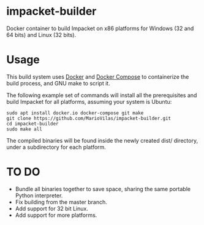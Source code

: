 # impacket-builder

Docker container to build Impacket on x86 platforms for Windows (32 and 64 bits) and Linux (32 bits).

# Usage

This build system uses [Docker](https://docs.docker.com/install/) and [Docker Compose](https://docs.docker.com/compose/install/) to containerize the build process, and GNU make to script it.

The following example set of commands will install all the prerequisites and build Impacket for all platforms, assuming your system is Ubuntu:
```
sudo apt install docker.io docker-compose git make
git clone https://github.com/MarioVilas/impacket-builder.git
cd impacket-builder
sudo make all
```

The compiled binaries will be found inside the newly created dist/ directory, under a subdirectory for each platform.

# TO DO

* Bundle all binaries together to save space, sharing the same portable Python interpreter.
* Fix building from the master branch.
* Add support for 32 bit Linux.
* Add support for more platforms.
